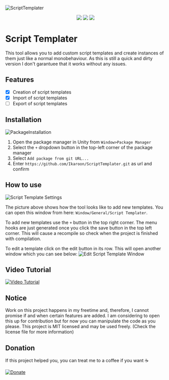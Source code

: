 ![ScriptTemplater](https://user-images.githubusercontent.com/65419234/167275974-ef26c2ea-26de-4648-9d06-1c8de628a90c.png)

<p align=center><a href="https://github.com/Ikaroon/ScriptTemplater/blob/master/LICENSE"><img src="https://badgen.net/github/license/Naereen/Strapdown.js"/></a>
<a href="https://GitHub.com/Ikaroon/ScriptTemplater/releases/"><img src="https://img.shields.io/badge/Release-1.0.0-green.svg"/></a>
<a href="https://ko-fi.com/ikaroon"><img src="https://img.shields.io/badge/Donate-Ko--Fi-red.svg"/></a></p>

# Script Templater
This tool allows you to add custom script templates and create instances of them just like a normal monobehaviour.
As this is still a quick and dirty version I don't garantuee that it works without any issues.

## Features
- [x] Creation of script templates
- [x] Import of script templates
- [ ] Export of script templates

## Installation

![PackageInstallation](https://user-images.githubusercontent.com/65419234/167270188-99300531-ec7e-45ea-89d9-612ec1d37eaf.png)
1. Open the package manager in Unity from `Window>Package Manager`
2. Select the `+` dropdown button in the top-left corner of the package manager
3. Select `Add package from git URL...`
4. Enter `https://github.com/Ikaroon/ScriptTemplater.git` as url and confirm
 
## How to use
![Script Template Settings](https://marian-brinkmann.com/wp-content/uploads/2021/09/GitHub_CustomScriptTemplateTool_Settings.png)

The picture above shows how the tool looks like to add new templates.
You can open this window from here: `Window/General/Script Templater`.

To add new templates use the `+` button in the top right corner.
The menu hooks are just generated once you click the save button in the top left corner.
This will cause a recompile so check when the project is finished with compilation.

To edit a template click on the edit button in its row.
This will open another window which you can see below:
![Edit Script Template Window](https://marian-brinkmann.com/wp-content/uploads/2021/09/GitHub_CustomScriptTemplateTool_Edit.png)

## Video Tutorial
[![Video Tutorial](https://img.youtube.com/vi/Ht4bwh8Od90/0.jpg)](https://www.youtube.com/watch?v=Ht4bwh8Od90)

## Notice
Work on this project happens in my freetime and, therefore, I cannot promise if and when certain features are added. I am considering to open this up for contribution but for now you can manipulate the code as you please. This project is MIT licensed and may be used freely. (Check the license file for more information)

## Donation
If this project helped you, you can treat me to a coffee if you want ☕

[![Donate](https://img.shields.io/badge/Donate-Ko--Fi-red.svg)](https://ko-fi.com/ikaroon)

